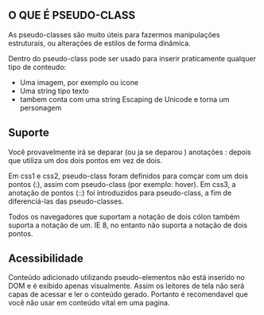 ## O QUE É PSEUDO-CLASS

As pseudo-classes são muito úteis para fazermos manipulações estruturais, ou alterações de estilos de forma dinâmica.

Dentro do pseudo-class pode ser usado para inserir praticamente qualquer tipo de conteudo:

* Uma imagem, por exemplo ou icone
* Uma string tipo texto 
* tambem conta com uma string Escaping de Unicode e torna um personagem

## Suporte
Você provavelmente irá se deparar (ou ja se deparou ) anotações : depois que utiliza um dos dois pontos em vez de dois.

Em css1 e css2, pseudo-class foram definidos para comçar com um dois pontos (:), assim com pseudo-class (por exemplo: hover). Em css3, a anotação de pontos (::) foi introduzidos para pseudo-class, a fim de diferenciá-las das pseudo-classes.

Todos os navegadores que suportam a notação de dois cólon também suporta a notação de um. IE 8, no entanto não suporta a notação de dois pontos.

## Acessibilidade
Conteúdo adicionado utilizando pseudo-elementos não está inserido no DOM e é exibido apenas visualmente. Assim os leitores de tela não será capas de acessar e ler o conteúdo gerado. Portanto é recomendavel que você não usar em conteúdo vital em uma pagina.